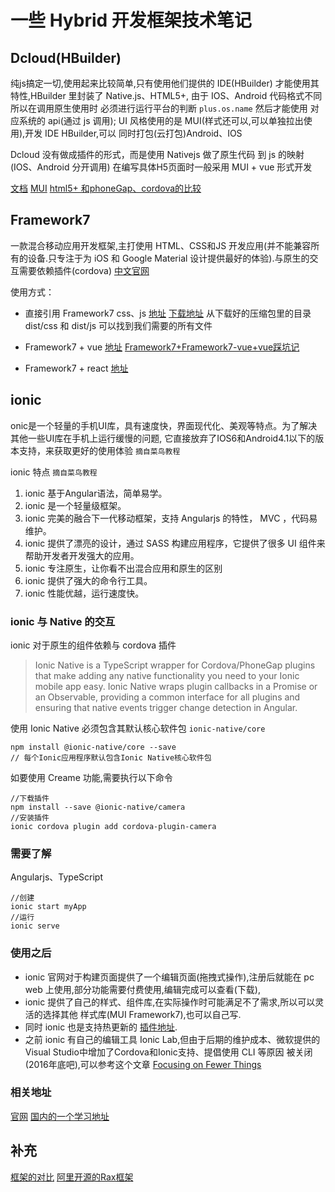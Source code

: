# 一些 Hybrid 开发框架技术笔记

## Dcloud(HBuilder)

纯js搞定一切,使用起来比较简单,只有使用他们提供的 IDE(HBuilder) 才能使用其特性,HBuilder 里封装了 Native.js、HTML5+,
由于 IOS、Android 代码格式不同所以在调用原生使用时 必须进行运行平台的判断 `plus.os.name` 然后才能使用
对应系统的 api(通过 js 调用); UI 风格使用的是 MUI(样式还可以,可以单独拉出使用),开发 IDE HBuilder,可以
同时打包(云打包)Android、IOS

Dcloud 没有做成插件的形式，而是使用 Nativejs 做了原生代码 到 js 的映射(IOS、Android 分开调用)
在编写具体H5页面时一般采用 MUI + vue 形式开发

[文档](http://ask.dcloud.net.cn/docs/#//ask.dcloud.net.cn/article) [MUI](http://dev.dcloud.net.cn/mui/) [html5+ 和phoneGap、cordova的比较](https://blog.csdn.net/qq449245884/article/details/54100005)

## Framework7

一款混合移动应用开发框架,主打使用 HTML、CSS和JS 开发应用(并不能兼容所有的设备.只专注于为 iOS 和
Google Material 设计提供最好的体验).与原生的交互需要依赖插件(cordova)
[中文官网](http://www.framework7.cn/)

使用方式：
* 直接引用 Framework7 css、js
[地址](http://www.framework7.cn/docs/introduction.html)
[下载地址](https://github.com/framework7io/framework7/releases)
从下载好的压缩包里的目录 dist/css 和 dist/js 可以找到我们需要的所有文件

* Framework7 + vue
[地址](http://www.framework7.cn/vue/) [Framework7+Framework7-vue+vue踩坑记](https://www.jianshu.com/p/9c0d0702a2aa)

* Framework7 + react
[地址](http://www.framework7.cn/react/)

## ionic

onic是一个轻量的手机UI库，具有速度快，界面现代化、美观等特点。为了解决其他一些UI库在手机上运行缓慢的问题,
它直接放弃了IOS6和Android4.1以下的版本支持，来获取更好的使用体验 `摘自菜鸟教程`

ionic 特点 `摘自菜鸟教程`
1. ionic 基于Angular语法，简单易学。
2. ionic 是一个轻量级框架。
3. ionic 完美的融合下一代移动框架，支持 Angularjs 的特性， MVC ，代码易维护。
4. ionic 提供了漂亮的设计，通过 SASS 构建应用程序，它提供了很多 UI 组件来帮助开发者开发强大的应用。
5. ionic 专注原生，让你看不出混合应用和原生的区别
6. ionic 提供了强大的命令行工具。
7. ionic 性能优越，运行速度快。

### ionic 与 Native 的交互
ionic 对于原生的组件依赖与 cordova 插件
> Ionic Native is a TypeScript wrapper for Cordova/PhoneGap plugins that make adding any native functionality you need to your Ionic mobile app easy.
> Ionic Native wraps plugin callbacks in a Promise or an Observable, providing a common interface for all plugins and ensuring that native events trigger change detection in Angular.

使用 Ionic Native 必须包含其默认核心软件包 `ionic-native/core`
```
npm install @ionic-native/core --save
// 每个Ionic应用程序默认包含Ionic Native核心软件包
```

如要使用 Creame 功能,需要执行以下命令
```
//下载插件
npm install --save @ionic-native/camera
//安装插件
ionic cordova plugin add cordova-plugin-camera
```

### 需要了解
Angularjs、TypeScript
```
//创建
ionic start myApp
//运行
ionic serve
```


### 使用之后
* ionic 官网对于构建页面提供了一个编辑页面(拖拽式操作),注册后就能在 pc web 上使用,部分功能需要付费使用,编辑完成可以查看(下载),
* ionic 提供了自己的样式、组件库,在实际操作时可能满足不了需求,所以可以灵活的选择其他 样式库(MUI Framework7),也可以自己写.
* 同时 ionic 也是支持热更新的 [插件地址](https://github.com/nordnet/cordova-hot-code-push).
* 之前 ionic 有自己的编辑工具 Ionic Lab,但由于后期的维护成本、微软提供的Visual Studio中增加了Cordova和Ionic支持、提倡使用 CLI 等原因
被关闭(2016年底吧),可以参考这个文章 [Focusing on Fewer Things](https://blog.ionicframework.com/focusing-on-fewer-things/)

### 相关地址
[官网](https://ionicframework.com/) [国内的一个学习地址](http://www.ionic.wang/start-index.html)

## 补充
[框架的对比](https://www.zhihu.com/question/19558750/answer/91179040)  [阿里开源的Rax框架](https://www.zhihu.com/question/54738521)